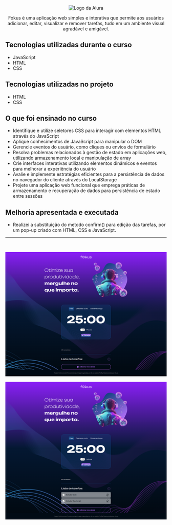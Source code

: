 <p align="center"> <img src="https://github.com/MonicaHillman/aluraplay-requisicoes/blob/main/img/logo.png" alt="Logo da Alura"> </p>
<p align="center">Fokus é uma aplicação web simples e interativa que permite aos usuários adicionar, editar, visualizar e remover tarefas, tudo em um ambiente visual agradável e amigável.</p>

## Tecnologias utilizadas durante o curso
* JavaScript
* HTML
* CSS

## Tecnologias utilizadas no projeto
* HTML
* CSS

## O que foi ensinado no curso 

* Identifique e utilize seletores CSS para interagir com elementos HTML através do JavaScript
* Aplique conhecimentos de JavaScript para manipular o DOM
* Gerencie eventos do usuário, como cliques ou envios de formulário
* Resolva problemas relacionados à gestão de estado em aplicações web, utilizando armazenamento local e manipulação de array
* Crie interfaces interativas utilizando elementos dinâmicos e eventos para melhorar a experiência do usuário
* Avalie e implemente estratégias eficientes para a persistência de dados no navegador do cliente através do LocalStorage
* Projete uma aplicação web funcional que emprega práticas de armazenamento e recuperação de dados para persistência de estado entre sessões

## Melhoria apresentada e executada
* Realizei a substituição do metodo confirm() para edição das tarefas, por um pop-up criado com HTML, CSS e JavaScript.

<hr><br>

<img src="imagens/fokus.png" alt="tela inicial do fokus"><br>

<img src="imagens/fokus1.png" alt="tela inicial do fokus com algumas tarefas"><br>

